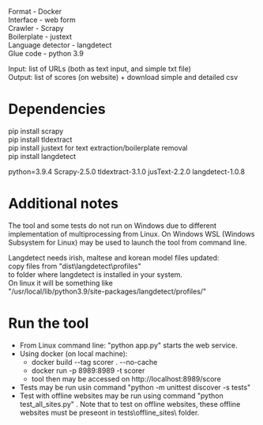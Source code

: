 Format - Docker  
Interface - web form   
Crawler - Scrapy  
Boilerplate - justext  
Language detector - langdetect   
Glue code - python 3.9 

Input: list of URLs (both as text input, and simple txt file)  
Output: list of scores (on website) + download simple and detailed csv  


# Dependencies
pip install scrapy  
pip install tldextract  
pip install justext for text extraction/boilerplate removal  
pip install langdetect  

python=3.9.4
Scrapy-2.5.0
tldextract-3.1.0
jusText-2.2.0
langdetect-1.0.8

# Additional notes 
The tool and some tests do not run on Windows due to different implementation of multiprocessing from Linux. 
On Windows WSL (Windows Subsystem for Linux) may be used to launch the tool from command line.

Langdetect needs irish, maltese and korean model files updated:  
copy files from "dist\langdetect\profiles\"  
to folder where langdetect is installed in your system.  
On linux it will be something like  
"/usr/local/lib/python3.9/site-packages/langdetect/profiles/"

# Run the tool
- From Linux command line: "python app.py" starts the web service.
- Using docker (on local machine):
	- docker build --tag scorer . --no-cache
	- docker run -p 8989:8989 -t scorer
	- tool then may be accessed on http://localhost:8989/score
- Tests may be run usin command "python -m unittest discover -s tests"
- Test with offline websites may be run using command "python test_all_sites.py" . Note that to test on offline websites, these offline websites must be preseont in tests\offline_sites\ folder. 

